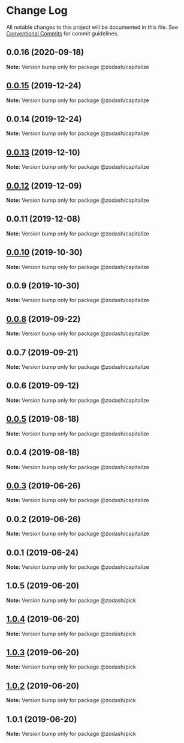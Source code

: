 # Change Log

All notable changes to this project will be documented in this file.
See [Conventional Commits](https://conventionalcommits.org) for commit guidelines.

## 0.0.16 (2020-09-18)

**Note:** Version bump only for package @zodash/capitalize





## [0.0.15](https://github.com/zcorky/zodash/compare/@zodash/capitalize@0.0.14...@zodash/capitalize@0.0.15) (2019-12-24)

**Note:** Version bump only for package @zodash/capitalize





## 0.0.14 (2019-12-24)

**Note:** Version bump only for package @zodash/capitalize





## [0.0.13](https://github.com/zcorky/zodash/compare/@zodash/capitalize@0.0.12...@zodash/capitalize@0.0.13) (2019-12-10)

**Note:** Version bump only for package @zodash/capitalize





## [0.0.12](https://github.com/zcorky/zodash/compare/@zodash/capitalize@0.0.11...@zodash/capitalize@0.0.12) (2019-12-09)

**Note:** Version bump only for package @zodash/capitalize





## 0.0.11 (2019-12-08)

**Note:** Version bump only for package @zodash/capitalize





## [0.0.10](https://github.com/zcorky/zodash/compare/@zodash/capitalize@0.0.9...@zodash/capitalize@0.0.10) (2019-10-30)

**Note:** Version bump only for package @zodash/capitalize





## 0.0.9 (2019-10-30)

**Note:** Version bump only for package @zodash/capitalize





## [0.0.8](https://github.com/zcorky/zodash/compare/@zodash/capitalize@0.0.7...@zodash/capitalize@0.0.8) (2019-09-22)

**Note:** Version bump only for package @zodash/capitalize





## 0.0.7 (2019-09-21)

**Note:** Version bump only for package @zodash/capitalize





## 0.0.6 (2019-09-12)

**Note:** Version bump only for package @zodash/capitalize





## [0.0.5](https://github.com/zcorky/zodash/compare/@zodash/capitalize@0.0.4...@zodash/capitalize@0.0.5) (2019-08-18)

**Note:** Version bump only for package @zodash/capitalize





## 0.0.4 (2019-08-18)

**Note:** Version bump only for package @zodash/capitalize





## [0.0.3](https://github.com/zcorky/zodash/compare/@zodash/capitalize@0.0.2...@zodash/capitalize@0.0.3) (2019-06-26)

**Note:** Version bump only for package @zodash/capitalize





## 0.0.2 (2019-06-26)

**Note:** Version bump only for package @zodash/capitalize





## 0.0.1 (2019-06-24)

**Note:** Version bump only for package @zodash/capitalize





## 1.0.5 (2019-06-20)

**Note:** Version bump only for package @zodash/pick





## [1.0.4](https://github.com/zcorky/zodash/compare/@zodash/pick@1.0.3...@zodash/pick@1.0.4) (2019-06-20)

**Note:** Version bump only for package @zodash/pick





## [1.0.3](https://github.com/zcorky/zodash/compare/@zodash/pick@1.0.2...@zodash/pick@1.0.3) (2019-06-20)

**Note:** Version bump only for package @zodash/pick





## [1.0.2](https://github.com/zcorky/zodash/compare/@zodash/pick@1.0.1...@zodash/pick@1.0.2) (2019-06-20)

**Note:** Version bump only for package @zodash/pick





## 1.0.1 (2019-06-20)

**Note:** Version bump only for package @zodash/pick
